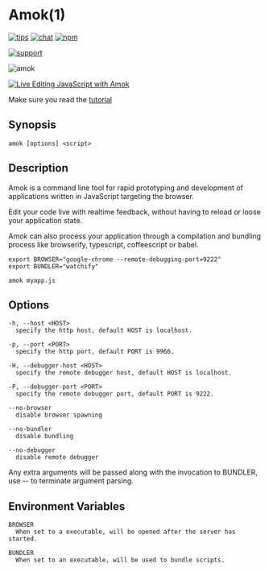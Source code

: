 # Amok(1)
[![tips](https://img.shields.io/gratipay/caspervonb.svg?style=flat-square)](https://gratipay.com/caspervonb/)
[![chat](https://img.shields.io/badge/gitter-join%20chat-green.svg?style=flat-square)](https://gitter.im/caspervonb/amok)
[![npm](https://img.shields.io/npm/v/amok.svg?style=flat-square)](https://www.npmjs.org/package/amok)

[![support](https://cloud.githubusercontent.com/assets/157787/6764979/c806eed4-d007-11e4-93fc-b1c5f1a222fb.png)](https://www.bountysource.com/fundraisers/682-amok-live-editing-javascript)

![amok](https://cloud.githubusercontent.com/assets/157787/6764974/9336122a-d007-11e4-8225-3d1c7b63cde2.png)

[![Live Editing JavaScript with Amok](https://cloud.githubusercontent.com/assets/157787/6416635/720834ec-bee2-11e4-8766-43eb170bd3a4.png)](https://www.youtube.com/watch?v=xHXqyfkct2w)

Make sure you read the [tutorial](https://caspervonb.com/javascript/tools/live-edit-javascript-amok/)

## Synopsis
```
amok [options] <script>
```

## Description
Amok is a command line tool for rapid prototyping and development of applications
written in JavaScript targeting the browser.

Edit your code live with realtime feedback, without having to reload
or loose your application state.

Amok can also process your application through a compilation and bundling
process like browserify, typescript, coffeescript or babel.

```
export BROWSER="google-chrome --remote-debugging-port=9222"
export BUNDLER="watchify"
  
amok myapp.js
```

## Options
```
-h, --host <HOST>
  specify the http host, default HOST is localhost.

-p, --port <PORT>
  specify the http port, default PORT is 9966.

-H, --debugger-host <HOST>
  specify the remote debugger host, default HOST is localhost.

-P, --debugger-port <PORT>
  specify the remote debugger port, default PORT is 9222.
    
--no-browser
  disable browser spawning
    
--no-bundler
  disable bundling

--no-debugger
  disable remote debugger
```

Any extra arguments will be passed along with the invocation to BUNDLER,
use -- to terminate argument parsing.

## Environment Variables
```
BROWSER
  When set to a executable, will be opened after the server has started.

BUNDLER
  When set to an executable, will be used to bundle scripts.
```
